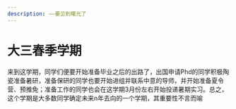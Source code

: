 ```yaml
---
description: ——要见到曙光了
---
```


# 大三春季学期

来到这学期，同学们便要开始准备毕业之后的出路了，出国申请Phd的同学积极陶瓷准备暑研，准备保研的同学也要开始进组并联系中意的导师，并开始准备夏令营、预推免；准备工作的同学也会在这学期3月份左右开始投递暑期实习。总之，这个学期是大多数同学确定未来n年去向的一个学期，其重要性不言而喻
